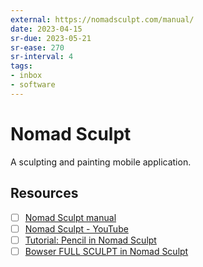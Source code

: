 ```yaml
---
external: https://nomadsculpt.com/manual/
date: 2023-04-15
sr-due: 2023-05-21
sr-ease: 270
sr-interval: 4
tags:
- inbox
- software
---
```


# Nomad Sculpt

A sculpting and painting mobile application.

## Resources

- [ ] [Nomad Sculpt manual](https://nomadsculpt.com/manual/)
- [ ] [Nomad Sculpt - YouTube](https://www.youtube.com/playlist?list=PLYgW0C-nQEFNSS2llnNjkx8NpN6MXhfdI)
- [ ] [Tutorial: Pencil in Nomad Sculpt](https://ioannaladopoulou.design/tutorial-pencil-in-nomad-sculpt/)
- [ ] [Bowser FULL SCULPT in Nomad Sculpt](https://www.youtube.com/watch?v=VNiwYfuUAC4)
